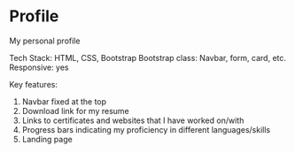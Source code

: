 # Profile
My personal profile

Tech Stack: HTML, CSS, Bootstrap
Bootstrap class: Navbar, form, card, etc.
Responsive: yes

Key features:

1. Navbar fixed at the top
2. Download link for my resume
3. Links to certificates and websites that I have worked on/with
4. Progress bars indicating my proficiency in different languages/skills
5. Landing page
